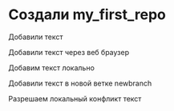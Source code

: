 ﻿# Создали  my_first_repo

Добавили текст 


Добавили текст через веб браузер 

Добавим текст локально 

Добавили текст в новой ветке newbranch

Разрешаем локальный конфликт текст
